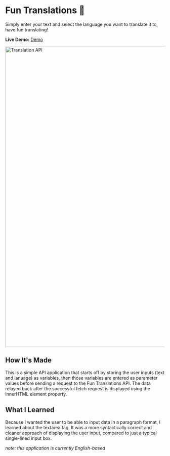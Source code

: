# Fun Translations 📖

Simply enter your text and select the language you want to translate it to, have fun translating!

**Live Demo:** <a href="https://fun-translations-jenna-nguyen.netlify.app/">Demo</a>

<img width="951" alt="Translation API" src="https://user-images.githubusercontent.com/88993361/137766115-1a0f2f25-e4d3-4d18-a6b1-904d621d7ee6.png">

## How It's Made

This is a simple API application that starts off by storing the user inputs (text and lanuage) as variables, then those variables are entered as parameter values before sending a request to the Fun Translations API. The data relayed back after the successful fetch request is displayed using the innerHTML element property.

## What I Learned
Because I wanted the user to be able to input data in a paragraph format, I learned about the textarea tag. It was a more syntactically correct and cleaner approach of displaying the user input, compared to just a typical single-lined input box.

<i>note: this application is currently English-based</i>


